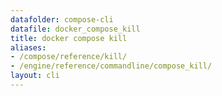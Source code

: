 ```yaml
---
datafolder: compose-cli
datafile: docker_compose_kill
title: docker compose kill
aliases:
- /compose/reference/kill/
- /engine/reference/commandline/compose_kill/
layout: cli
---
```


<!--
抱歉，此页面的内容是根据 Docker 源代码自动生成的。如果您想建议更改此处显示的文本，您需要通过搜索此仓库来找到该字符串：
https://github.com/docker/compose
-->
